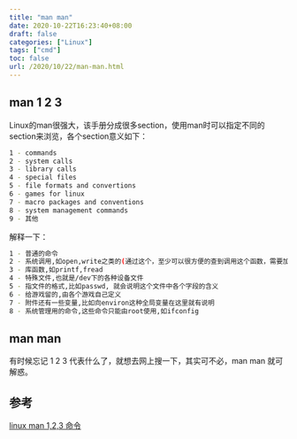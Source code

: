 ```yaml
---
title: "man man"
date: 2020-10-22T16:23:40+08:00
draft: false
categories: ["Linux"]
tags: ["cmd"]
toc: false
url: /2020/10/22/man-man.html
---
```


## man 1 2 3

Linux的man很强大，该手册分成很多section，使用man时可以指定不同的section来浏览，各个section意义如下： 

```bash
1 - commands
2 - system calls
3 - library calls
4 - special files
5 - file formats and convertions
6 - games for linux
7 - macro packages and conventions
8 - system management commands
9 - 其他
```

解释一下：

```bash
1 - 普通的命令
2 - 系统调用,如open,write之类的(通过这个，至少可以很方便的查到调用这个函数，需要加什么头文件)
3 - 库函数,如printf,fread
4 - 特殊文件,也就是/dev下的各种设备文件
5 - 指文件的格式,比如passwd, 就会说明这个文件中各个字段的含义
6 - 给游戏留的,由各个游戏自己定义
7 - 附件还有一些变量,比如向environ这种全局变量在这里就有说明
8 - 系统管理用的命令,这些命令只能由root使用,如ifconfig
```



## man man

有时候忘记 1 2 3 代表什么了，就想去网上搜一下，其实可不必，man man 就可解惑。



## 参考

[linux man 1,2,3 命令](https://www.cnblogs.com/oxspirt/p/8137675.html)

